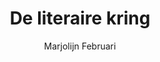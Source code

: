 ---
title: "De literaire kring"
author: "Marjolijn Februari"
isbn: "9044608576"
isbn13: "9789044608571"
rating: "4"
publisher: "Prometheus"
pages: "254"
publishYear: "2007"
read: "2019"
goodreads_id: "3874974"
language: "nl"
---